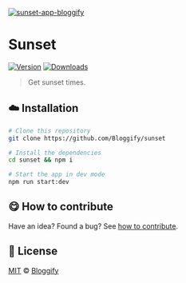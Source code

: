 <!-- Please do not edit this file. Edit the `blah` field in the `package.json` instead. If in doubt, open an issue. -->


[![sunset-app-bloggify](https://i.imgur.com/mdPBIi1.png)](http://sunset.bloggify.org)

# Sunset

 [![Version](https://img.shields.io/npm/v/sunset-app-bloggify.svg)](https://www.npmjs.com/package/sunset-app-bloggify) [![Downloads](https://img.shields.io/npm/dt/sunset-app-bloggify.svg)](https://www.npmjs.com/package/sunset-app-bloggify)

> Get sunset times.

## :cloud: Installation

```bash
# Clone this repository
git clone https://github.com/Bloggify/sunset

# Install the dependencies
cd sunset && npm i

# Start the app in dev mode
npm run start:dev
```


## :yum: How to contribute
Have an idea? Found a bug? See [how to contribute][contributing].



## :scroll: License

[MIT][license] © [Bloggify][website]

[license]: http://showalicense.com/?fullname=Bloggify%20%3Csupport%40bloggify.org%3E%20(https%3A%2F%2Fbloggify.org)&year=2017#license-mit
[website]: https://bloggify.org
[contributing]: /CONTRIBUTING.md
[docs]: /DOCUMENTATION.md

